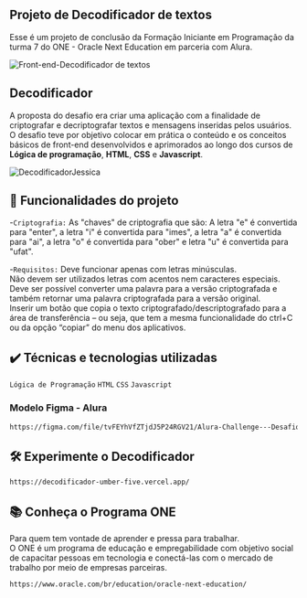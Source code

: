 ## Projeto de Decodificador de textos
Esse é um projeto de conclusão da Formação Iniciante em Programação da turma 7 do ONE - Oracle Next Education em parceria com Alura.

![Front-end-Decodificador de textos](https://github.com/user-attachments/assets/c9d3b7e0-c551-47e3-a1a0-66a0f6397d9a)


## Decodificador
A proposta do desafio era criar uma aplicação com a finalidade de criptografar e decriptografar textos e mensagens inseridas pelos usuários.   
O desafio teve por objetivo colocar em prática o conteúdo e os conceitos básicos de front-end desenvolvidos e aprimorados ao longo dos cursos de **Lógica de programação**, **HTML**, **CSS** e **Javascript**.    
  
![DecodificadorJessica](https://github.com/user-attachments/assets/bee63023-73e8-4aa7-bcdf-2b49a8ce6eb0)


## 🔨 Funcionalidades do projeto
-`Criptografia:`  As "chaves" de criptografia que são: A letra "e" é convertida para "enter", a letra "i" é convertida para "imes", a letra "a" é convertida para "ai", a letra "o" é convertida para "ober" e letra "u" é convertida para "ufat".

-`Requisitos:`  Deve funcionar apenas com letras minúsculas.  
Não devem ser utilizados letras com acentos nem caracteres especiais.  
Deve ser possível converter uma palavra para a versão criptografada e também retornar uma palavra criptografada para a versão original.  
Inserir um  botão que copia o texto criptografado/descriptografado para a área de transferência – ou seja, que tem a mesma funcionalidade do ctrl+C ou da opção “copiar” do menu dos aplicativos.

## ✔️ Técnicas e tecnologias utilizadas

`Lógica de Programação` `HTML` `CSS` `Javascript`

### Modelo Figma - Alura
```bash
https://figma.com/file/tvFEYhVfZTjdJ5P24RGV21/Alura-Challenge---Desafio-1---Lógica
```

## 🛠️ Experimente o Decodificador
```bash
https://decodificador-umber-five.vercel.app/
```

## 📚 Conheça o Programa ONE
Para quem tem vontade de aprender e pressa para trabalhar.  
O ONE é um programa de educação e empregabilidade com objetivo social de capacitar pessoas em tecnologia e conectá-las com o mercado de trabalho por meio de empresas parceiras.

```bash
https://www.oracle.com/br/education/oracle-next-education/
```
